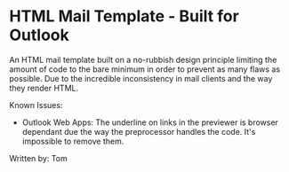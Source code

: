 # HTML Mail Template - Built for Outlook 

An HTML mail template built on a no-rubbish design principle limiting the amount of code to the bare minimum in order to prevent as many flaws as possible.
Due to the incredible inconsistency in mail clients and the way they render HTML.

Known Issues:

- Outlook Web Apps: The underline on links in the previewer is browser dependant due the way the preprocessor handles the code. It's impossible to remove them.


Written by: Tom